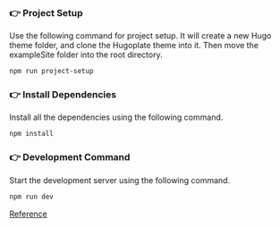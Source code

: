 ### 👉 Project Setup

Use the following command for project setup. It will create a new Hugo theme folder, and clone the Hugoplate theme into it. Then move the exampleSite folder into the root directory.

```bash
npm run project-setup
```

### 👉 Install Dependencies

Install all the dependencies using the following command.

```bash
npm install
```

### 👉 Development Command

Start the development server using the following command.

```bash
npm run dev
```

[Reference](https://github.com/zeon-studio/hugoplate/blob/main/readme.md)
